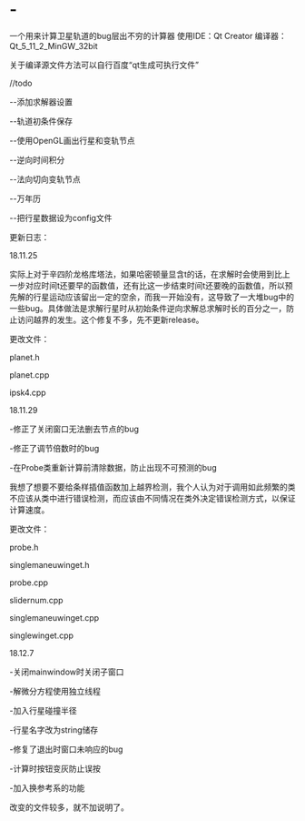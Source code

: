# -
一个用来计算卫星轨道的bug层出不穷的计算器
使用IDE：Qt Creator
编译器：Qt_5_11_2_MinGW_32bit

关于编译源文件方法可以自行百度“qt生成可执行文件”

//todo

--添加求解器设置

--轨道初条件保存

--使用OpenGL画出行星和变轨节点

--逆向时间积分

--法向切向变轨节点

--万年历

--把行星数据设为config文件

更新日志：

18.11.25

实际上对于辛四阶龙格库塔法，如果哈密顿量显含t的话，在求解时会使用到比上一步对应时间t还要早的函数值，还有比这一步结束时间t还要晚的函数值，所以预先解的行星运动应该留出一定的空余，而我一开始没有，这导致了一大堆bug中的一些bug。具体做法是求解行星时从初始条件逆向求解总求解时长的百分之一，防止访问越界的发生。这个修复不多，先不更新release。

更改文件：

planet.h

planet.cpp

ipsk4.cpp

18.11.29

-修正了关闭窗口无法删去节点的bug

-修正了调节倍数时的bug

-在Probe类重新计算前清除数据，防止出现不可预测的bug

我想了想要不要给条样插值函数加上越界检测，我个人认为对于调用如此频繁的类不应该从类中进行错误检测，而应该由不同情况在类外决定错误检测方式，以保证计算速度。

更改文件：

probe.h

singlemaneuwinget.h

probe.cpp

slidernum.cpp

singlemaneuwinget.cpp

singlewinget.cpp

18.12.7

-关闭mainwindow时关闭子窗口

-解微分方程使用独立线程

-加入行星碰撞半径

-行星名字改为string储存

-修复了退出时窗口未响应的bug

-计算时按钮变灰防止误按

-加入换参考系的功能

改变的文件较多，就不加说明了。
